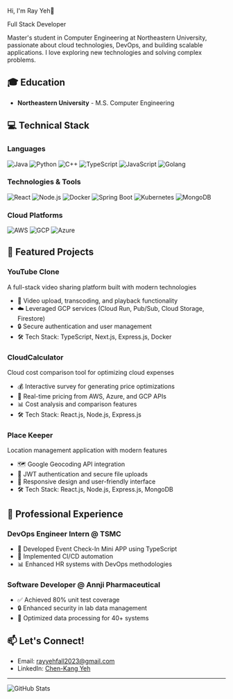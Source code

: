 

Hi, I'm Ray Yeh👋

Full Stack Developer

Master's student in Computer Engineering at Northeastern University, passionate about cloud technologies, DevOps, and building scalable applications. I love exploring new technologies and solving complex problems.

## 🎓 Education
- **Northeastern University** - M.S. Computer Engineering 


## 💻 Technical Stack

### Languages
![Java](https://img.shields.io/badge/-Java-red?style=flat-square&logo=java&logoColor=white)
![Python](https://img.shields.io/badge/-Python-3776AB?style=flat-square&logo=python&logoColor=white)
![C++](https://img.shields.io/badge/-C++-00599C?style=flat-square&logo=c%2B%2B&logoColor=white)
![TypeScript](https://img.shields.io/badge/-TypeScript-007ACC?style=flat-square&logo=typescript&logoColor=white)
![JavaScript](https://img.shields.io/badge/-JavaScript-F7DF1E?style=flat-square&logo=javascript&logoColor=black)
![Golang](https://img.shields.io/badge/-Golang-00ADD8?style=flat-square&logo=go&logoColor=white)

### Technologies & Tools
![React](https://img.shields.io/badge/-React-45b8d8?style=flat-square&logo=react&logoColor=white)
![Node.js](https://img.shields.io/badge/-Node.js-43853d?style=flat-square&logo=Node.js&logoColor=white)
![Docker](https://img.shields.io/badge/-Docker-46a2f1?style=flat-square&logo=docker&logoColor=white)
![Spring Boot](https://img.shields.io/badge/-Spring%20Boot-6DB33F?style=flat-square&logo=spring&logoColor=white)
![Kubernetes](https://img.shields.io/badge/-Kubernetes-326CE5?style=flat-square&logo=kubernetes&logoColor=white)
![MongoDB](https://img.shields.io/badge/-MongoDB-13aa52?style=flat-square&logo=mongodb&logoColor=white)

### Cloud Platforms
![AWS](https://img.shields.io/badge/-AWS-232F3E?style=flat-square&logo=amazon-aws&logoColor=white)
![GCP](https://img.shields.io/badge/-Google%20Cloud-4285F4?style=flat-square&logo=google-cloud&logoColor=white)
![Azure](https://img.shields.io/badge/-Azure-0089D6?style=flat-square&logo=microsoft-azure&logoColor=white)

## 🚀 Featured Projects

### YouTube Clone
A full-stack video sharing platform built with modern technologies
- 🎥 Video upload, transcoding, and playback functionality
- ☁️ Leveraged GCP services (Cloud Run, Pub/Sub, Cloud Storage, Firestore)
- 🔒 Secure authentication and user management
- 🛠️ Tech Stack: TypeScript, Next.js, Express.js, Docker

### CloudCalculator
Cloud cost comparison tool for optimizing cloud expenses
- 💰 Interactive survey for generating price optimizations
- 🔄 Real-time pricing from AWS, Azure, and GCP APIs
- 📊 Cost analysis and comparison features
- 🛠️ Tech Stack: React.js, Node.js, Express.js

### Place Keeper
Location management application with modern features
- 🗺️ Google Geocoding API integration
- 🔐 JWT authentication and secure file uploads
- 📱 Responsive design and user-friendly interface
- 🛠️ Tech Stack: React.js, Node.js, Express.js, MongoDB

## 💼 Professional Experience

### DevOps Engineer Intern @ TSMC
- 🚀 Developed Event Check-In Mini APP using TypeScript
- 🔄 Implemented CI/CD automation
- 📊 Enhanced HR systems with DevOps methodologies

### Software Developer @ Annji Pharmaceutical
- ✅ Achieved 80% unit test coverage
- 🔒 Enhanced security in lab data management
- 🔧 Optimized data processing for 40+ systems

## 📫 Let's Connect!
- Email: rayyehfall2023@gmail.com
- LinkedIn: [Chen-Kang Yeh](https://www.linkedin.com/in/ray881025)

---

![GitHub Stats](https://github-readme-stats.vercel.app/api?username=ray881025&show_icons=true&theme=radical)
